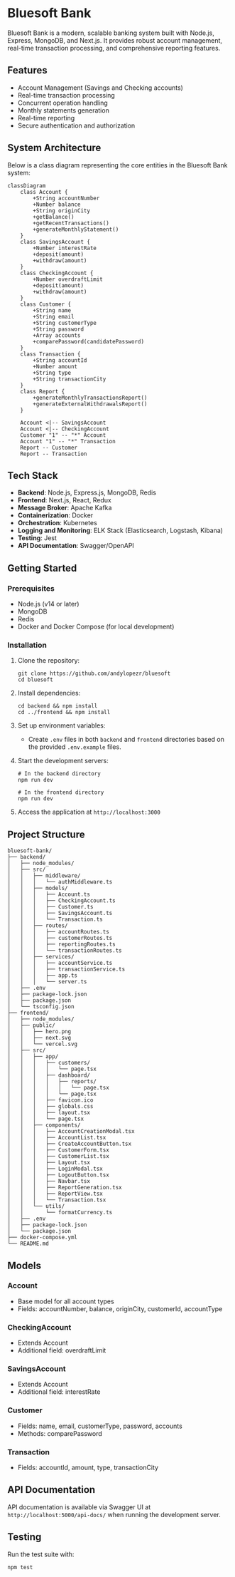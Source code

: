 # Bluesoft Bank

Bluesoft Bank is a modern, scalable banking system built with Node.js, Express, MongoDB, and Next.js. It provides robust account management, real-time transaction processing, and comprehensive reporting features.

## Features

- Account Management (Savings and Checking accounts)
- Real-time transaction processing
- Concurrent operation handling
- Monthly statements generation
- Real-time reporting
- Secure authentication and authorization

## System Architecture

Below is a class diagram representing the core entities in the Bluesoft Bank system:

```mermaid
classDiagram
    class Account {
        +String accountNumber
        +Number balance
        +String originCity
        +getBalance()
        +getRecentTransactions()
        +generateMonthlyStatement()
    }
    class SavingsAccount {
        +Number interestRate
        +deposit(amount)
        +withdraw(amount)
    }
    class CheckingAccount {
        +Number overdraftLimit
        +deposit(amount)
        +withdraw(amount)
    }
    class Customer {
        +String name
        +String email
        +String customerType
        +String password
        +Array accounts
        +comparePassword(candidatePassword)
    }
    class Transaction {
        +String accountId
        +Number amount
        +String type
        +String transactionCity
    }
    class Report {
        +generateMonthlyTransactionsReport()
        +generateExternalWithdrawalsReport()
    }
    
    Account <|-- SavingsAccount
    Account <|-- CheckingAccount
    Customer "1" -- "*" Account
    Account "1" -- "*" Transaction
    Report -- Customer
    Report -- Transaction
```

## Tech Stack

- **Backend**: Node.js, Express.js, MongoDB, Redis
- **Frontend**: Next.js, React, Redux
- **Message Broker**: Apache Kafka
- **Containerization**: Docker
- **Orchestration**: Kubernetes
- **Logging and Monitoring**: ELK Stack (Elasticsearch, Logstash, Kibana)
- **Testing**: Jest
- **API Documentation**: Swagger/OpenAPI

## Getting Started

### Prerequisites

- Node.js (v14 or later)
- MongoDB
- Redis
- Docker and Docker Compose (for local development)

### Installation

1. Clone the repository:
   ```
   git clone https://github.com/andylopezr/bluesoft
   cd bluesoft
   ```

2. Install dependencies:
   ```
   cd backend && npm install
   cd ../frontend && npm install
   ```

3. Set up environment variables:
   - Create `.env` files in both `backend` and `frontend` directories based on the provided `.env.example` files.

4. Start the development servers:
   ```
   # In the backend directory
   npm run dev

   # In the frontend directory
   npm run dev
   ```

5. Access the application at `http://localhost:3000`

## Project Structure

```
bluesoft-bank/
├── backend/
│   ├── node_modules/
│   ├── src/
│   │   ├── middleware/
│   │   │   └── authMiddleware.ts
│   │   ├── models/
│   │   │   ├── Account.ts
│   │   │   ├── CheckingAccount.ts
│   │   │   ├── Customer.ts
│   │   │   ├── SavingsAccount.ts
│   │   │   └── Transaction.ts
│   │   ├── routes/
│   │   │   ├── accountRoutes.ts
│   │   │   ├── customerRoutes.ts
│   │   │   ├── reportingRoutes.ts
│   │   │   └── transactionRoutes.ts
│   │   ├── services/
│   │   │   ├── accountService.ts
│   │   │   ├── transactionService.ts
│   │   │   ├── app.ts
│   │   │   └── server.ts
│   ├── .env
│   ├── package-lock.json
│   ├── package.json
│   └── tsconfig.json
├── frontend/
│   ├── node_modules/
│   ├── public/
│   │   ├── hero.png
│   │   ├── next.svg
│   │   └── vercel.svg
│   ├── src/
│   │   ├── app/
│   │   │   ├── customers/
│   │   │   │   └── page.tsx
│   │   │   ├── dashboard/
│   │   │   │   ├── reports/
│   │   │   │   │   └── page.tsx
│   │   │   │   └── page.tsx
│   │   │   ├── favicon.ico
│   │   │   ├── globals.css
│   │   │   ├── layout.tsx
│   │   │   └── page.tsx
│   │   ├── components/
│   │   │   ├── AccountCreationModal.tsx
│   │   │   ├── AccountList.tsx
│   │   │   ├── CreateAccountButton.tsx
│   │   │   ├── CustomerForm.tsx
│   │   │   ├── CustomerList.tsx
│   │   │   ├── Layout.tsx
│   │   │   ├── LoginModal.tsx
│   │   │   ├── LogoutButton.tsx
│   │   │   ├── Navbar.tsx
│   │   │   ├── ReportGeneration.tsx
│   │   │   ├── ReportView.tsx
│   │   │   └── Transaction.tsx
│   │   └── utils/
│   │       └── formatCurrency.ts
│   ├── .env
│   ├── package-lock.json
│   └── package.json
├── docker-compose.yml
└── README.md
```

## Models

### Account
- Base model for all account types
- Fields: accountNumber, balance, originCity, customerId, accountType

### CheckingAccount
- Extends Account
- Additional field: overdraftLimit

### SavingsAccount
- Extends Account
- Additional field: interestRate

### Customer
- Fields: name, email, customerType, password, accounts
- Methods: comparePassword

### Transaction
- Fields: accountId, amount, type, transactionCity

## API Documentation

API documentation is available via Swagger UI at `http://localhost:5000/api-docs/` when running the development server.

## Testing

Run the test suite with:

```
npm test
```
